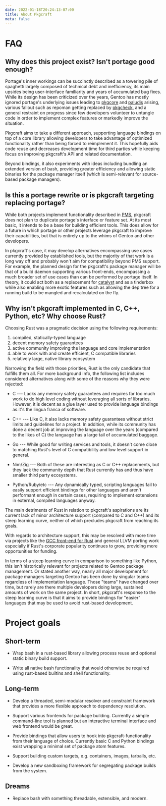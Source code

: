 ```yaml
---
date: 2022-01-18T20:24:13-07:00
title: About Pkgcraft
meta: false
---
```


# FAQ

## Why does this project exist? Isn't portage good enough?

Portage's inner workings can be succinctly described as a towering pile of
spaghetti largely composed of technical debt and inefficiency, its main upsides
being user-interface familiarity and years of accumulated bug fixes. While its
design has been criticized over the years, Gentoo has mostly ignored portage's
underlying issues leading to [pkgcore](https://github.com/pkgcore) and
[paludis](https://paludis.exherbo.org/) arising, various fallout such as
repoman getting replaced by [pkgcheck](https://github.com/pkgcore/pkgcheck),
and a general restraint on progress since few developers volunteer to untangle
code in order to implement complex features or markedly improve the situation.

Pkgcraft aims to take a different approach, supporting language bindings on top
of a core library allowing developers to take advantage of optimized
functionality rather than being forced to reimplement it. This hopefully aids
code reuse and decreases development time for third parties while keeping focus
on improving pkgcraft's API and related documentation.

Beyond bindings, it also experiments with ideas including bundling an extended
version of bash, providing greater efficiency and allowing static binaries for
the package manager itself (which is semi-relevant for source-based package
managers).

## Is this a portage rewrite or is pkgcraft targeting replacing portage?

While both projects implement functionality described in
[PMS](https://wiki.gentoo.org/wiki/Package_Manager_Specification), pkgcraft
does not plan to duplicate portage's interface or feature set. At its most
basic, it intends to be a base for building efficient tools. This does allow
for a future in which portage or other projects leverage pkgcraft to improve
their capabilities, but that is entirely up to the whims of Gentoo and
other developers.

In pkgcraft's case, it may develop alternatives encompassing use cases
currently provided by established tools, but the majority of that work is a
long way off and probably won't aim for compatibility beyond PMS support. For
example, the planned design for the pkgcraft's package manager will be that of
a build daemon supporting various front-ends, encompassing a much broader set
of use cases than can be performed by portage itself. In theory, it could act
both as a replacement for [catalyst](https://wiki.gentoo.org/wiki/Catalyst) and
as a tinderbox while also enabling more exotic features such as allowing the
dep tree for a running build to be mangled and recalculated on the fly.

## Why isn't pkgcraft implemented in C, C++, Python, etc? Why choose Rust?

Choosing Rust was a pragmatic decision using the following requirements:

1. compiled, statically-typed language
2. decent memory safety guarantees
3. active community improving the language and core implementation
4. able to work with and create efficient, C compatible libraries
5. relatively large, native library ecosystem

Narrowing the field with those priorities, Rust is the only candidate that
fulfills them all. For more background info, the following list includes
considered alternatives along with some of the reasons why they were rejected:

- C --- Lacks any memory safety guarantees and requires far too much work to do
  high level coding without leveraging all sorts of libraries. However, it is
  decent as a glue layer used to provide language bindings as it's the lingua
  franca of software.

- C++ --- Like C, it also lacks memory safety guarantees without strict limits
  and guidelines for a project. In addition, while its community has done a
  decent job at improving the language over the years (compared to the likes of
  C) the language has a large tail of accumulated baggage.

- Go --- While good for writing services and tools, it doesn't come close to
  matching Rust's level of C compatibility and low level support in general.

- Nim/Zig --- Both of these are interesting as C or C++ replacements, but they
  lack the community depth that Rust currently has and thus have smaller third
  party ecosystems.

- Python/Ruby/etc --- Any dynamically typed, scripting languages fail to easily
  support efficient bindings for other languages and aren't performant enough
  in certain cases, requiring to implement extensions in external, compiled
  languages anyway.

The main detriments of Rust in relation to pkgcraft's aspirations are its
current lack of minor architecture support (compared to C and C++) and its
steep learning curve, neither of which precludes pkgcraft from reaching its
goals.

With regards to architecture support, this may be resolved with more time via
projects like the [GCC front-end for Rust](https://github.com/Rust-GCC/gccrs)
and general LLVM porting work especially if Rust's corporate popularity
continues to grow, providing more opportunities for funding.

In terms of a steep learning curve in comparison to something like Python, this
isn't historically relevant for projects related to Gentoo package management.
Or stated another way, nearly all major development for package managers
targeting Gentoo has been done by singular teams regardless of implementation
language. Those "teams" have changed over time, but rarely are there multiple
developers doing large, sustained amounts of work on the same project. In
short, pkgcraft's response to the steep learning curve is that it aims to
provide bindings for "easier" languages that may be used to avoid rust-based
development.

# Project goals

## Short-term

- Wrap bash in a rust-based library allowing process reuse and optional static
  binary build support.

- Write all native bash functionality that would otherwise be required using
  rust-based builtins and shell functionality.

## Long-term

- Develop a threaded, semi-modular resolver and constraint framework that
  provides a more flexible approach to dependency resolution.

- Support various frontends for package building. Currently a simple
  command-line tool is planned but an interactive terminal interface and web
  frontend would be great.

- Provide bindings that allow users to hook into pkgcraft-functionality from
  their language of choice. Currently basic C and Python bindings exist
  wrapping a minimal set of package atom features.

- Support building custom targets, e.g. containers, images, tarballs, etc.

- Develop a new sandboxing framework for segregating package builds from the
  system.

## Dreams

- Replace bash with something threadable, extensible, and modern.
